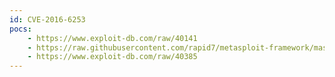 ```yaml
---
id: CVE-2016-6253
pocs:
    - https://www.exploit-db.com/raw/40141
    - https://raw.githubusercontent.com/rapid7/metasploit-framework/master/modules/exploits/unix/local/netbsd_mail_local.rb
    - https://www.exploit-db.com/raw/40385
---
```

